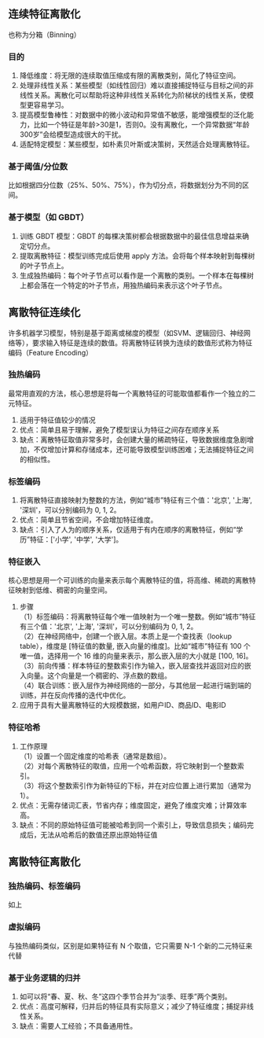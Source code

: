 ## 连续特征离散化
也称为分箱（Binning）
### 目的
1. 降低维度：将无限的连续取值压缩成有限的离散类别，简化了特征空间。
2. 处理非线性关系：某些模型（如线性回归）难以直接捕捉特征与目标之间的非线性关系。离散化可以帮助将这种非线性关系转化为阶梯状的线性关系，使模型更容易学习。
3. 提高模型鲁棒性：对数据中的微小波动和异常值不敏感，能增强模型的泛化能力，比如一个特征是年龄>30是1，否则0。没有离散化，一个异常数据“年龄300岁”会给模型造成很大的干扰。
4. 适配特定模型：某些模型，如朴素贝叶斯或决策树，天然适合处理离散特征。
### 基于阈值/分位数
比如根据四分位数（25%、50%、75%），作为切分点，将数据划分为不同的区间。
### 基于模型（如 GBDT）
1. 训练 GBDT 模型：GBDT 的每棵决策树都会根据数据中的最佳信息增益来确定切分点。
2. 提取离散特征：模型训练完成后使用 apply 方法。会将每个样本映射到每棵树的叶子节点上。
3. 生成独热编码：每个叶子节点可以看作是一个离散的类别。一个样本在每棵树上都会落在一个特定的叶子节点，用独热编码来表示这个叶子节点。
## 离散特征连续化
许多机器学习模型，特别是基于距离或梯度的模型（如SVM、逻辑回归、神经网络等），要求输入特征是连续的数值。将离散特征转换为连续的数值形式称为特征编码（Feature Encoding）
### 独热编码
最常用直观的方法，核心思想是将每一个离散特征的可能取值都看作一个独立的二元特征。
1. 适用于特征值较少的情况
2. 优点：简单且易于理解，避免了模型误认为特征之间存在顺序关系
3. 缺点：离散特征取值非常多时，会创建大量的稀疏特征，导致数据维度急剧增加，不仅增加计算和存储成本，还可能导致模型训练困难；无法捕捉特征之间的相似性。
### 标签编码
1. 将离散特征直接映射为整数的方法，例如“城市”特征有三个值：'北京', '上海', '深圳'，可以分别编码为 0, 1, 2。
2. 优点：简单且节省空间，不会增加特征维度。
3. 缺点：引入了人为的顺序关系，仅适用于有内在顺序的离散特征，例如“学历”特征：['小学', '中学', '大学']。
### 特征嵌入
核心思想是用一个可训练的向量来表示每个离散特征的值，将高维、稀疏的离散特征映射到低维、稠密的向量空间。
1. 步骤\
（1）标签编码：将离散特征每个唯一值映射为一个唯一整数。例如“城市”特征有三个值：'北京', '上海', '深圳'，可以分别编码为 0, 1, 2。\
（2）在神经网络中，创建一个嵌入层。本质上是一个查找表（lookup table），维度是 [特征值的数量, 嵌入向量的维度]。比如“城市”特征有 100 个唯一值，选择用一个 16 维的向量来表示，那么嵌入层的大小就是 [100, 16]。\
（3）前向传播：样本特征的整数索引作为输入，嵌入层查找并返回对应的嵌入向量。这个向量是一个稠密的、浮点数的数组。\
（4）联合训练：嵌入层作为神经网络的一部分，与其他层一起进行端到端的训练，并在反向传播的迭代中优化。
2. 应用于具有大量离散特征的大规模数据，如用户ID、商品ID、电影ID
### 特征哈希
1. 工作原理\
（1）设置一个固定维度的哈希表（通常是数组）。\
（2）对每个离散特征的取值，应用一个哈希函数，将它映射到一个整数索引。\
（3）将这个整数索引作为新特征的下标，并在对应位置上进行累加（通常为1）。
2. 优点：无需存储词汇表，节省内存；维度固定，避免了维度灾难；计算效率高。
3. 缺点：不同的原始特征值可能被哈希到同一个索引上，导致信息损失；编码完成后，无法从哈希后的数值还原出原始特征值
## 离散特征离散化
### 独热编码、标签编码
如上
### 虚拟编码
与独热编码类似，区别是如果特征有 N 个取值，它只需要 N-1 个新的二元特征来代替
### 基于业务逻辑的归并
1. 如可以将“春、夏、秋、冬”这四个季节合并为“淡季、旺季”两个类别。
2. 优点：高度可解释，归并后的特征具有实际意义；减少了特征维度；捕捉非线性关系。
3. 缺点：需要人工经验；不具备通用性。